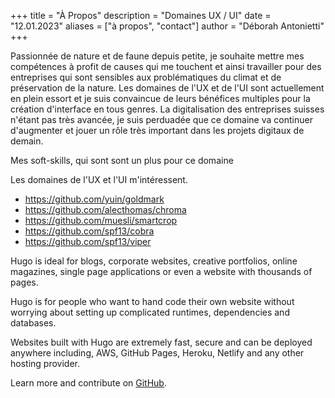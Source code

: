 +++
title = "À Propos"
description = "Domaines UX / UI"
date = "12.01.2023"
aliases = ["à propos", "contact"]
author = "Déborah Antonietti"
+++


Passionnée de nature et de faune depuis petite, je souhaite mettre mes compétences à profit de causes qui me touchent et ainsi travailler pour des entreprises qui sont sensibles aux problématiques du climat et de préservation de la nature. 
Les domaines de l'UX et de l'UI sont actuellement en plein essort et je suis convaincue de leurs bénéfices multiples pour la création d'interface en tous genres. La digitalisation des entreprises suisses n'étant pas très avancée, je suis perduadée que ce domaine va continuer d'augmenter et jouer un rôle très important dans les projets digitaux de demain. 

Mes soft-skills, qui sont 
 sont un plus pour ce domaine


Les domaines de l'UX et l'UI m'intéressent. 

* https://github.com/yuin/goldmark
* https://github.com/alecthomas/chroma
* https://github.com/muesli/smartcrop
* https://github.com/spf13/cobra
* https://github.com/spf13/viper

Hugo is ideal for blogs, corporate websites, creative portfolios, online magazines, single page applications or even a website with thousands of pages.

Hugo is for people who want to hand code their own website without worrying about setting up complicated runtimes, dependencies and databases.

Websites built with Hugo are extremely fast, secure and can be deployed anywhere including, AWS, GitHub Pages, Heroku, Netlify and any other hosting provider.

Learn more and contribute on [GitHub](https://github.com/gohugoio).
